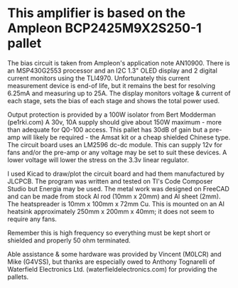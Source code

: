 # This amplifier is based on the Ampleon BCP2425M9X2S250-1 pallet

The bias circuit is taken from Ampleon's application note AN10900. There is an MSP430G2553 processor and an I2C 1.3" OLED display and 2 digital current monitors using the TLI4970. Unfortunately this current measurement device is end-of life, but it remains the best for resolving 6.25mA and measuring up to 25A. The display monitors voltage & current of each stage, sets the bias of each stage and shows the total power used.

Output protection is provided by a 100W isolator from Bert Modderman (pe1rki.com)
A 30v, 10A supply should give about 150W maximum - more than adequate for Q0-100 access. This pallet has 30dB of gain but a pre-amp will likely be required - the Amsat kit or a cheap shielded Chinese type. The circuit board uses an LM2596 dc-dc module. This can supply 12v for fans and/or the pre-amp or any voltage may be set to suit these devices. A lower voltage will lower the stress on the 3.3v linear regulator.

I used Kicad to draw/plot the circuit board and had them manufactured by JLCPCB. The program was written and tested on TI's Code Composer Studio but Energia may be used. 
The metal work was designed on FreeCAD and can be made from stock Al rod (10mm x 20mm) and Al sheet (2mm). The heatspreader is 10mm x 100mm x 72mm Cu. This is mounted on an Al heatsink approximately 250mm x 200mm x 40mm; it does not seem to require any fans.

Remember this is high frequency so everything must be kept short or shielded and properly 50 ohm terminated.

Able assistance & some hardware was provided by Vincent (M0LCR) and Mike (G4VSS), but thanks are especially owed to Anthony Tognarelli of Waterfield Electronics Ltd. (waterfieldelectronics.com) for providing the pallets.
